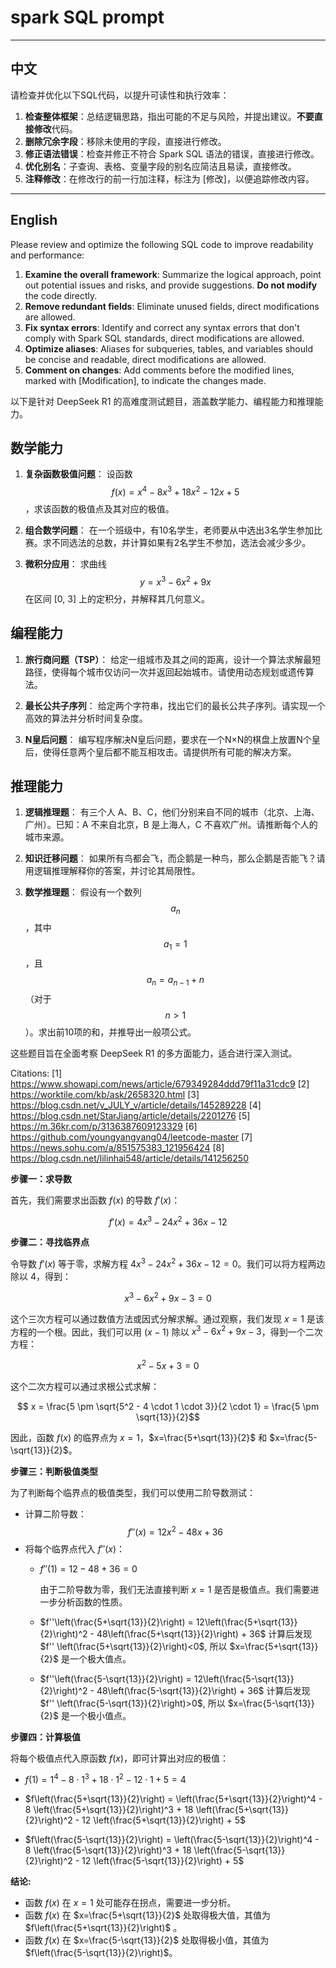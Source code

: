 # spark SQL prompt

---

## 中文

请检查并优化以下SQL代码，以提升可读性和执行效率：

1. **检查整体框架**：总结逻辑思路，指出可能的不足与风险，并提出建议。**不要直接修改**代码。
2. **删除冗余字段**：移除未使用的字段，直接进行修改。
3. **修正语法错误**：检查并修正不符合 Spark SQL 语法的错误，直接进行修改。
4. **优化别名**：子查询、表格、变量字段的别名应简洁且易读，直接修改。
5. **注释修改**：在修改行的前一行加注释，标注为 [修改]，以便追踪修改内容。

---

## English

Please review and optimize the following SQL code to improve readability and performance:

1. **Examine the overall framework**: Summarize the logical approach, point out potential issues and risks, and provide suggestions. **Do not modify** the code directly.
2. **Remove redundant fields**: Eliminate unused fields, direct modifications are allowed.
3. **Fix syntax errors**: Identify and correct any syntax errors that don't comply with Spark SQL standards, direct modifications are allowed.
4. **Optimize aliases**: Aliases for subqueries, tables, and variables should be concise and readable, direct modifications are allowed.
5. **Comment on changes**: Add comments before the modified lines, marked with [Modification], to indicate the changes made.

以下是针对 DeepSeek R1 的高难度测试题目，涵盖数学能力、编程能力和推理能力。

## 数学能力

1. **复杂函数极值问题**：
   设函数 $$ f(x) = x^4 - 8x^3 + 18x^2 - 12x + 5 $$，求该函数的极值点及其对应的极值。

2. **组合数学问题**：
   在一个班级中，有10名学生，老师要从中选出3名学生参加比赛。求不同选法的总数，并计算如果有2名学生不参加，选法会减少多少。

3. **微积分应用**：
   求曲线 $$ y = x^3 - 6x^2 + 9x $$ 在区间 [0, 3] 上的定积分，并解释其几何意义。

## 编程能力

1. **旅行商问题（TSP）**：
   给定一组城市及其之间的距离，设计一个算法求解最短路径，使得每个城市仅访问一次并返回起始城市。请使用动态规划或遗传算法。

2. **最长公共子序列**：
   给定两个字符串，找出它们的最长公共子序列。请实现一个高效的算法并分析时间复杂度。

3. **N皇后问题**：
   编写程序解决N皇后问题，要求在一个N×N的棋盘上放置N个皇后，使得任意两个皇后都不能互相攻击。请提供所有可能的解决方案。

## 推理能力

1. **逻辑推理题**：
   有三个人 A、B、C，他们分别来自不同的城市（北京、上海、广州）。已知：A 不来自北京，B 是上海人，C 不喜欢广州。请推断每个人的城市来源。

2. **知识迁移问题**：
   如果所有鸟都会飞，而企鹅是一种鸟，那么企鹅是否能飞？请用逻辑推理解释你的答案，并讨论其局限性。

3. **数学推理题**：
   假设有一个数列 $$ a_n $$，其中 $$ a_1 = 1 $$，且 $$ a_n = a_{n-1} + n $$（对于 $$ n > 1 $$）。求出前10项的和，并推导出一般项公式。

这些题目旨在全面考察 DeepSeek R1 的多方面能力，适合进行深入测试。

Citations:
[1] <https://www.showapi.com/news/article/679349284ddd79f11a31cdc9>
[2] <https://worktile.com/kb/ask/2658320.html>
[3] <https://blog.csdn.net/v_JULY_v/article/details/145289228>
[4] <https://blog.csdn.net/StarJiang/article/details/2201276>
[5] <https://m.36kr.com/p/3136387609123329>
[6] <https://github.com/youngyangyang04/leetcode-master>
[7] <https://news.sohu.com/a/851575383_121956424>
[8] <https://blog.csdn.net/lilinhai548/article/details/141256250>

**步骤一：求导数**

首先，我们需要求出函数 $f(x)$ 的导数 $f'(x)$：

$$ f'(x) = 4x^3 - 24x^2 + 36x - 12 $$

**步骤二：寻找临界点**

令导数 $f'(x)$ 等于零，求解方程 $4x^3 - 24x^2 + 36x - 12 = 0$。我们可以将方程两边除以 4，得到：

$$ x^3 - 6x^2 + 9x - 3 = 0 $$

这个三次方程可以通过数值方法或因式分解求解。通过观察，我们发现 $x=1$ 是该方程的一个根。因此，我们可以用 $(x-1)$ 除以 $x^3 - 6x^2 + 9x - 3$，得到一个二次方程：

$$ x^2 - 5x + 3 = 0 $$

这个二次方程可以通过求根公式求解：

$$ x = \frac{5 \pm \sqrt{5^2 - 4 \cdot 1 \cdot 3}}{2 \cdot 1} = \frac{5 \pm \sqrt{13}}{2}$$

因此，函数 $f(x)$ 的临界点为 $x=1$，$x=\frac{5+\sqrt{13}}{2}$ 和 $x=\frac{5-\sqrt{13}}{2}$。

**步骤三：判断极值类型**

为了判断每个临界点的极值类型，我们可以使用二阶导数测试：

* 计算二阶导数： $$ f''(x) = 12x^2 - 48x + 36 $$
* 将每个临界点代入 $f''(x)$：
    * $f''(1) = 12 - 48 + 36 = 0$

        由于二阶导数为零，我们无法直接判断 $x=1$ 是否是极值点。我们需要进一步分析函数的性质。

    * $f''\left(\frac{5+\sqrt{13}}{2}\right) = 12\left(\frac{5+\sqrt{13}}{2}\right)^2 - 48\left(\frac{5+\sqrt{13}}{2}\right) + 36$
        计算后发现 $f'' \left(\frac{5+\sqrt{13}}{2}\right)<0$, 所以 $x=\frac{5+\sqrt{13}}{2}$ 是一个极大值点。

    * $f''\left(\frac{5-\sqrt{13}}{2}\right) = 12\left(\frac{5-\sqrt{13}}{2}\right)^2 - 48\left(\frac{5-\sqrt{13}}{2}\right) + 36$
        计算后发现 $f'' \left(\frac{5-\sqrt{13}}{2}\right)>0$, 所以 $x=\frac{5-\sqrt{13}}{2}$ 是一个极小值点。

**步骤四：计算极值**

将每个极值点代入原函数 $f(x)$，即可计算出对应的极值：

* $f(1) = 1^4 - 8 \cdot 1^3 + 18 \cdot 1^2 - 12 \cdot 1 + 5 = 4$

* $f\left(\frac{5+\sqrt{13}}{2}\right) = \left(\frac{5+\sqrt{13}}{2}\right)^4 - 8 \left(\frac{5+\sqrt{13}}{2}\right)^3 + 18 \left(\frac{5+\sqrt{13}}{2}\right)^2 - 12 \left(\frac{5+\sqrt{13}}{2}\right) + 5$

* $f\left(\frac{5-\sqrt{13}}{2}\right) = \left(\frac{5-\sqrt{13}}{2}\right)^4 - 8 \left(\frac{5-\sqrt{13}}{2}\right)^3 + 18 \left(\frac{5-\sqrt{13}}{2}\right)^2 - 12 \left(\frac{5-\sqrt{13}}{2}\right) + 5$

**结论:**

* 函数 $f(x)$ 在 $x = 1$ 处可能存在拐点，需要进一步分析。
* 函数 $f(x)$ 在 $x=\frac{5+\sqrt{13}}{2}$ 处取得极大值，其值为 $f\left(\frac{5+\sqrt{13}}{2}\right)$ 。
* 函数 $f(x)$ 在 $x=\frac{5-\sqrt{13}}{2}$ 处取得极小值，其值为 $f\left(\frac{5-\sqrt{13}}{2}\right)$。
